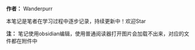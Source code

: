**作者：** Wanderpurr

本笔记是笔者在学习过程中逐步记录，持续更新中！欢迎Star

**注：** 笔记使用obsidian编辑，使用普通阅读器打开图片会加载不出来，对应的文件都在附件中